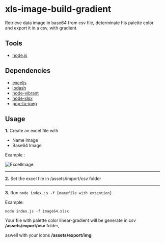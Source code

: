 # xls-image-build-gradient
Retrieve data image in base64 from csv file, determinate his palette color and export it in a csv, with gradient.

## Tools
- [node.js](https://nodejs.org/en/)

## Dependencies

- [exceljs](https://github.com/guyonroche/exceljs)
- [lodash](https://lodash.com/docs/4.17.11)
- [node-vibrant](https://github.com/akfish/node-vibrant)
- [node-xlsx](https://github.com/mgcrea/node-xlsx)
- [png-to-jpeg](https://www.npmjs.com/package/png-to-jpeg)

## Usage



**1.** Create an excel file with
- Name Image
- Base64 Image

Example :

![ExcelImage](https://i.imgur.com/KiwBmNX.png)

----------------------------------------------------------------------------------------

**2.** Set the excel file in /assets/import/csv folder

----------------------------------------------------------------------------------------

**3.** Run `node index.js -f [namefile with extention]`

Example:

`node index.js -f image64.xlsx`

Your file with palette color linear-gradient will be generate in csv **/assets/export/csv** folder, 

aswell with your icons **/assets/export/img** 







